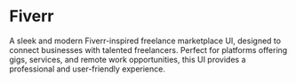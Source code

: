 # Fiverr
A sleek and modern Fiverr-inspired freelance marketplace UI, designed to connect businesses with talented freelancers. Perfect for platforms offering gigs, services, and remote work opportunities, this UI provides a professional and user-friendly experience.
